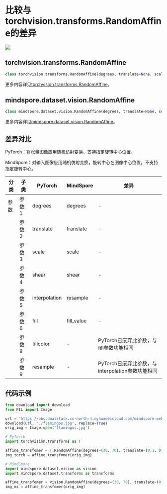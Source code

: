 # 比较与torchvision.transforms.RandomAffine的差异

<a href="https://gitee.com/mindspore/docs/blob/master/docs/mindspore/source_zh_cn/note/api_mapping/pytorch_diff/RandomAffine.md" target="_blank"><img src="https://mindspore-website.obs.cn-north-4.myhuaweicloud.com/website-images/master/resource/_static/logo_source.png"></a>

## torchvision.transforms.RandomAffine

```python
class torchvision.transforms.RandomAffine(degrees, translate=None, scale=None, shear=None, interpolation=<InterpolationMode.NEAREST: 'nearest'>, fill=0, fillcolor=None, resample=None)
```

更多内容详见[torchvision.transforms.RandomAffine](https://pytorch.org/vision/0.9/transforms.html#torchvision.transforms.RandomAffine)。

## mindspore.dataset.vision.RandomAffine

```python
class mindspore.dataset.vision.RandomAffine(degrees, translate=None, scale=None, shear=None, resample=Inter.NEAREST, fill_value=0)
```

更多内容详见[mindspore.dataset.vision.RandomAffine](https://mindspore.cn/docs/zh-CN/master/api_python/dataset_vision/mindspore.dataset.vision.RandomAffine.html)。

## 差异对比

PyTorch：将张量图像应用随机仿射变换，支持指定旋转中心位置。

MindSpore：对输入图像应用随机仿射变换，旋转中心在图像中心位置，不支持指定旋转中心。

| 分类 | 子类 |PyTorch | MindSpore | 差异 |
| --- | ---   | ---   | ---        |---  |
|参数 | 参数1 | degrees  | degrees  | - |
|     | 参数2 | translate    | translate  |- |
|     | 参数3 | scale    | scale   |- |
|     | 参数4 | shear   | shear   | - |
|     | 参数5 | interpolation   | resample  | - |
|     | 参数6 | fill   | fill_value | - |
|     | 参数8 | fillcolor   | -  | PyTorch已废弃此参数，与fill参数功能相同 |
|     | 参数9 | resample    | -  | PyTorch已废弃此参数，与interpolation参数功能相同 |

## 代码示例

```python
from download import download
from PIL import Image

url = "https://obs.dualstack.cn-north-4.myhuaweicloud.com/mindspore-website/notebook/datasets/flamingos.jpg"
download(url, './flamingos.jpg', replace=True)
orig_img = Image.open('flamingos.jpg')

# PyTorch
import torchvision.transforms as T

affine_transfomer = T.RandomAffine(degrees=(30, 70), translate=(0.1, 0.3), fill=0)
img_torch = affine_transfomer(orig_img)

# MindSpore
import mindspore.dataset.vision as vision
import mindspore.dataset.transforms as transforms

affine_transfomer = vision.RandomAffine(degrees=(30, 70), translate=(0.1, 0.3), fill_value=0)
img_ms = affine_transfomer(orig_img)
```
